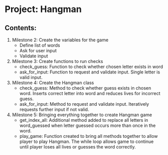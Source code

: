 # Project: Hangman

## Contents:
1. Milestone 2: Create the variables for the game
    - Define list of words
    - Ask for user input
    - Validate input
2. Milestone 3: Create functions to run checks
    - check_guess: Function to check whether chosen letter exists in word
    - ask_for_input: Function to request and validate input. Single letter is valid input.
3. Milestone 4: Create the Hangman class
    - check_guess: Method to check whether guess exists in chosen word. Inserts correct letter into word and reduces lives for incorrect guess.
    - ask_for_input: Method to request and validate input. Iteratively requests further input if not valid.
4. Milestone 5: Bringing everything together to create Hangman game
    - get_index_all: Additional method added to replace all letters in word_guessed when letter guessed occurs more than once in the word.
    - play_game: Function created to bring all methods together to allow player to play Hangman. The while loop allows game to continue until player loses all lives or guesses the word correctly.